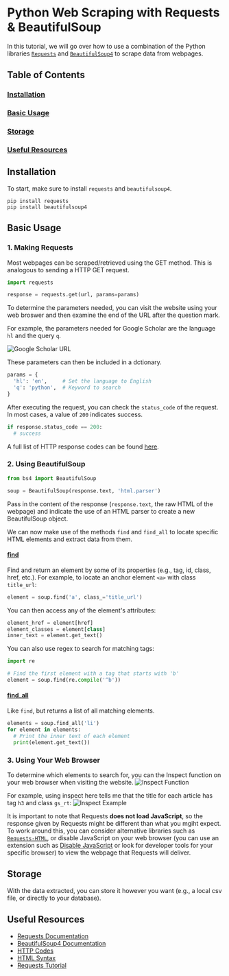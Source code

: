 # Python Web Scraping with Requests & BeautifulSoup
In this tutorial, we will go over how to use a combination of the Python libraries [`Requests`](https://pypi.org/project/requests/) and [`BeautifulSoup4`](https://pypi.org/project/beautifulsoup4/) to scrape data from webpages.

## Table of Contents
### [Installation](#installation-1)
### [Basic Usage](#basic-usage-1)
### [Storage](#storage-1)
### [Useful Resources](#useful-resources-1)

## Installation
To start, make sure to install `requests` and `beautifulsoup4`.
```
pip install requests
pip install beautifulsoup4
```

## Basic Usage
### 1. Making Requests
Most webpages can be scraped/retrieved using the GET method. This is analogous to sending a HTTP GET request.
```python
import requests

response = requests.get(url, params=params)
```
To determine the parameters needed, you can visit the website using your web broswer and then examine the end of the URL after the question mark.

For example, the parameters needed for Google Scholar are the language `hl` and the query `q`.

![Google Scholar URL](https://i.imgur.com/bOZUgYf.png)

These parameters can then be included in a dctionary.
```python
params = {
  'hl': 'en',     # Set the language to English
  'q': 'python',  # Keyword to search
}
```
After executing the request, you can check the `status_code` of the request. In most cases, a value of `200` indicates success.
```python
if response.status_code == 200:
  # success
```
A full list of HTTP response codes can be found [here](https://developer.mozilla.org/en-US/docs/Web/HTTP/Status).

### 2. Using BeautifulSoup
```python
from bs4 import BeautifulSoup

soup = BeautifulSoup(response.text, 'html.parser')
```
Pass in the content of the response (`response.text`, the raw HTML of the webpage) and indicate the use of an HTML parser to create a new BeautifulSoup object.

We can now make use of the methods `find` and `find_all` to locate specific HTML elements and extract data from them.

#### [find](https://www.crummy.com/software/BeautifulSoup/bs4/doc/#find)
Find and return an element by some of its properties (e.g., tag, id, class, href, etc.).
For example, to locate an anchor element `<a>` with class `title_url`:
```python
element = soup.find('a', class_='title_url')
```
You can then access any of the element's attributes:
```python
element_href = element[href]
element_classes = element[class]
inner_text = element.get_text()
```
You can also use regex to search for matching tags:
```python
import re

# Find the first element with a tag that starts with 'b'
element = soup.find(re.compile('^b'))
```

#### [find_all](https://www.crummy.com/software/BeautifulSoup/bs4/doc/#find_all)
Like `find`, but returns a list of all matching elements.
```python
elements = soup.find_all('li')
for element in elements:
  # Print the inner text of each element
  print(element.get_text())
```

### 3. Using Your Web Browser
To determine which elements to search for, you can the Inspect function on your web browser when visiting the website.
![Inspect Function](https://i.imgur.com/LEyUnK9.png)

For example, using inspect here tells me that the title for each article has tag `h3` and class `gs_rt`:
![Inspect Example](https://i.imgur.com/VTGdiR4.png)

It is important to note that Requests **does not load JavaScript**, so the response given by Requests might be different than what you mgiht expect. To work around this, you can consider alternative libraries such as [`Requests-HTML`](https://pypi.org/project/requests-html/), or disable JavaScript on your web browser (you can use an extension such as [Disable JavaScript](https://chromewebstore.google.com/detail/disable-javascript/jfpdlihdedhlmhlbgooailmfhahieoem) or look for developer tools for your specific browser) to view the webpage that Requests will deliver.

## Storage
With the data extracted, you can store it however you want (e.g., a local csv file, or directly to your database).

## Useful Resources
- [Requests Documentation](https://requests.readthedocs.io/en/latest/)
- [BeautifulSoup4 Documentation](https://www.crummy.com/software/BeautifulSoup/bs4/doc/)
- [HTTP Codes](https://developer.mozilla.org/en-US/docs/Web/HTTP/Status)
- [HTML Syntax](https://www.w3schools.com/html/)
- [Requests Tutorial](https://www.w3schools.com/python/module_requests.asp)
